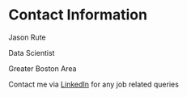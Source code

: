 # Contact Information

Jason Rute

Data Scientist

Greater Boston Area

Contact me via [LinkedIn](http://www.linkedin.com/in/jason-rute) for any job related queries
